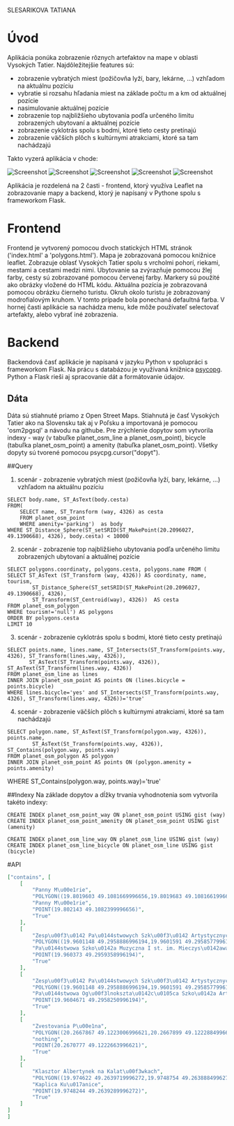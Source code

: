 SLESARIKOVA TATIANA
# Úvod
Aplikácia ponúka zobrazenie rôznych artefaktov na mape v oblasti Vysokých Tatier. Najdôležitejšie features sú:
- zobrazenie vybratých miest (požičovňa lyží, bary, lekárne, ...) vzhľadom na aktuálnu pozíciu
- vybratie si rozsahu hľadania miest na základe počtu m a km od aktuálnej pozície
- nasimulovanie aktuálnej pozície
- zobrazenie top najbližšieho ubytovania podľa určeného limitu zobrazených ubytovaní a aktuálnej pozície
- zobrazenie cyklotrás spolu s bodmi, ktoré tieto cesty pretínajú
- zobrazenie väčších plôch s kultúrnymi atrakciami, ktoré sa tam nachádzajú 

Takto vyzerá aplikácia v chode:

![Screenshot](screenshot.png)
![Screenshot](screen.png)
![Screenshot](screen2.png)
![Screenshot](screen1.png)
![Screenshot](screen3.png)

Aplikácia je rozdelená na 2 časti - frontend, ktorý využíva Leaflet na zobrazovanie mapy a backend, ktorý je napísaný v Pythone spolu s frameworkom Flask. 

# Frontend
Frontend je vytvorený pomocou dvoch statických HTML stránok ('index.html' a 'polygons.html'). Mapa je zobrazovaná pomocou knižnice leaflet. Zobrazuje oblasť Vysokých Tatier spolu s vrcholmi pohorí, riekami, mestami a cestami medzi nimi. Ubytovanie sa zvýrazňuje pomocou žlej farby, cesty sú zobrazované pomocou červenej farby. Markery sú použité ako obrázky vložené do HTML kódu. Aktuálna pozícia je zobrazovaná pomocou obrázku čierneho turistu. Okruh okolo turistu je zobrazovaný modrofialovým kruhom. V tomto prípade bola ponechaná defaultná farba. V hornej časti aplikácie sa nachádza menu, kde môže používateľ selectovať artefakty, alebo vybrať iné zobrazenia.

# Backend

Backendová časť aplikácie je napísaná v jazyku Python v spolupráci s frameworkom Flask. Na prácu s databázou je využívaná knižnica [psycopg](http://initd.org/psycopg/docs/index.html). Python a Flask rieši aj spracovanie dát a formátovanie údajov.

## Dáta

Dáta sú stiahnuté priamo z Open Street Maps. Stiahnutá je časť Vysokých Tatier ako na Slovensku tak aj v Poľsku a importovaná je pomocou 'osm2pgsql' a návodu na githube. Pre zrýchlenie dopytov som vytvorila indexy - way (v tabuľke planet_osm_line a planet_osm_point), bicycle (tabuľka planet_osm_point) a amenity (tabuľka planet_osm_point). Všetky dopyty sú tvorené pomocou psycpg.cursor("dopyt").

##Query
1. scenár - zobrazenie vybratých miest (požičovňa lyží, bary, lekárne, ...) vzhľadom na aktuálnu pozíciu
```postgres
SELECT body.name, ST_AsText(body.cesta)
FROM(
	SELECT name, ST_Transform (way, 4326) as cesta 
	FROM planet_osm_point 
	WHERE amenity='parking')  as body
WHERE ST_Distance_Sphere(ST_setSRID(ST_MakePoint(20.2096027, 49.1390668), 4326), body.cesta) < 10000
```

2. scenár - zobrazenie top najbližšieho ubytovania podľa určeného limitu zobrazených ubytovaní a aktuálnej pozície
```postgres
SELECT polygons.coordinaty, polygons.cesta, polygons.name FROM (
SELECT ST_AsText (ST_Transform (way, 4326)) AS coordinaty, name, tourism, 
  		ST_Distance_Sphere(ST_setSRID(ST_MakePoint(20.2096027, 49.1390668), 4326), 
  		ST_Transform(ST_Centroid(way), 4326))  AS cesta
FROM planet_osm_polygon
WHERE tourism!='null') AS polygons
ORDER BY polygons.cesta
LIMIT 10
```

3. scenár - zobrazenie cyklotrás spolu s bodmi, ktoré tieto cesty pretínajú
```postgres
SELECT points.name, lines.name, ST_Intersects(ST_Transform(points.way, 4326), ST_Transform(lines.way, 4326)), 
       ST_AsText(ST_Transform(points.way, 4326)), ST_AsText(ST_Transform(lines.way, 4326)) 
FROM planet_osm_line as lines 
INNER JOIN planet_osm_point AS points ON (lines.bicycle = points.bicycle)
WHERE lines.bicycle='yes' and ST_Intersects(ST_Transform(points.way, 4326), ST_Transform(lines.way, 4326))='true'
```
4. scenár - zobrazenie väčších plôch s kultúrnymi atrakciami, ktoré sa tam nachádzajú
```postgres
SELECT polygon.name, ST_AsText(ST_Transform(polygon.way, 4326)), points.name,
		ST_AsText(St_Transform(points.way, 4326)), ST_Contains(polygon.way, points.way)
FROM planet_osm_polygon AS polygon
INNER JOIN planet_osm_point AS points ON (polygon.amenity = points.amenity)
```
WHERE ST_Contains(polygon.way, points.way)='true'

##Indexy
Na základe dopytov a dĺžky trvania vyhodnotenia som vytvorila takéto indexy:
```postgres
CREATE INDEX planet_osm_point_way ON planet_osm_point USING gist (way)
CREATE INDEX planet_osm_point_amenity ON planet_osm_point USING gist (amenity)

CREATE INDEX planet_osm_line_way ON planet_osm_line USING gist (way)
CREATE INDEX planet_osm_line_bicycle ON planet_osm_line USING gist (bicycle)
```
#API
```json
["contains", [
	[
		"Panny M\u00e1rie", 
		"POLYGON((19.8019603 49.1081669996656,19.8019683 49.1081661996656,19.8019704 49.1081741996656,19.8020468 49.1081684996656,19.8020345 49.1080969996656,19.8021448 49.1080871996656,19.8021574 49.1081585996656,19.8022257 49.1081524996656,19.8022372 49.1081417996656,19.8022444 49.1081442996656,19.8022321 49.1081561996656,19.8022457 49.1081995996656,19.8022964 49.1081926996656,19.8022923 49.1081801996656,19.802301 49.1081794996656,19.8023045 49.1081907996656,19.8023585 49.1081829996656,19.8023632 49.1081719996656,19.8023713 49.1081733996656,19.8023663 49.1081844996656,19.8023989 49.1081993996656,19.8024136 49.1081932996656,19.8024188 49.1081979996656,19.802403 49.1082051996656,19.8024121 49.1082291996656,19.8024297 49.1082299996656,19.8024287 49.1082355996656,19.8024112 49.1082348996656,19.8023907 49.1082598996656,19.8024032 49.1082683996656,19.8023963 49.1082725996656,19.8023815 49.1082617996656,19.8023546 49.1082650996655,19.8023865 49.1083092996655,19.8023745 49.1083144996655,19.8023686 49.1083050996655,19.80231 49.1083228996655,19.8023166 49.1083321996655,19.802304 49.1083361996655,19.802273 49.1082930996655,19.8022609 49.1082959996656,19.8022577 49.1082879996655,19.8022278 49.1082922996656,19.8022443 49.1083391996656,19.8022352 49.1083409996655,19.8022183 49.1082941996656,19.8021917 49.1082974996656,19.8021941 49.1083054996656,19.8021741 49.1083079996655,19.8021724 49.1083000996655,19.8021154 49.1083053996655,19.8021172 49.1083122996655,19.8020947 49.1083146996655,19.8020936 49.1083078996655,19.8020362 49.1083132996655,19.8020364 49.1083189996655,19.8020111 49.1083201996655,19.8020147 49.1083304996655,19.8020004 49.1083332996655,19.8019603 49.1081669996656))", 
		"Panny M\u00e1rie", 
		"POINT(19.802143 49.1082399996656)", 
		"True"
	], 
	[
		"Zesp\u00f3\u0142 Pa\u0144stwowych Szk\u00f3\u0142 Artystycznych", 
		"POLYGON((19.9601148 49.2958886996194,19.9601591 49.2958577996194,19.9602227 49.2957884996194,19.9603681 49.2956481996194,19.9606895 49.2958314996194,19.9603485 49.2960808996193,19.9602239 49.2960131996193,19.9601815 49.2959838996194,19.9601633 49.2959292996194,19.9601148 49.2958886996194))", 
		"Pa\u0144stwowa Szko\u0142a Muzyczna I st. im. Mieczys\u0142awa Kar\u0142owicza", 
		"POINT(19.960373 49.2959358996194)", 
		"True"
	], 
	[
		"Zesp\u00f3\u0142 Pa\u0144stwowych Szk\u00f3\u0142 Artystycznych", 
		"POLYGON((19.9601148 49.2958886996194,19.9601591 49.2958577996194,19.9602227 49.2957884996194,19.9603681 49.2956481996194,19.9606895 49.2958314996194,19.9603485 49.2960808996193,19.9602239 49.2960131996193,19.9601815 49.2959838996194,19.9601633 49.2959292996194,19.9601148 49.2958886996194))", 
		"Pa\u0144stwowa Og\u00f3lnokszta\u0142c\u0105ca Szko\u0142a Artystyczna", 
		"POINT(19.9604671 49.2958250996194)", 
		"True"
	], 
	[
		"Zvestovania P\u00e1na", 
		"POLYGON((20.2667867 49.1223006996621,20.2667899 49.1222884996621,20.2668266 49.1222921996621,20.2668673 49.1222835996621,20.2668568 49.1222652996621,20.266905 49.1222524996621,20.2668881 49.1222246996621,20.2669268 49.1222149996621,20.2669437 49.1222426996621,20.2670251 49.1222210996621,20.26703 49.1222302996621,20.2671088 49.1222097996621,20.2671598 49.1222894996621,20.2670682 49.1223117996621,20.2670604 49.1222990996621,20.2669057 49.1223402996621,20.266896 49.1223240996621,20.2668521 49.1223359996621,20.2668408 49.1223501996621,20.2668278 49.1223461996621,20.266838 49.1223297996621,20.2668209 49.1223032996621,20.2667867 49.1223006996621))", 
		"nothing", 
		"POINT(20.2670777 49.1222663996621)", 
		"True"
	], 
	[
		"Klasztor Albertynek na Kalat\u00f3wkach", 
		"POLYGON((19.974622 49.2639719996272,19.9748754 49.2638884996272,19.9748884 49.2639052996272,19.9749646 49.2638802996272,19.9748332 49.2637094996273,19.9748055 49.2637185996273,19.9747384 49.2636315996273,19.9747645 49.2636229996273,19.9747423 49.2635941996273,19.9749425 49.2635281996273,19.9749595 49.2635500996273,19.9749903 49.2635398996273,19.975094 49.2636746996273,19.9749448 49.2637238996273,19.9750626 49.2638799996272,19.9751263 49.2638589996272,19.9751646 49.2639086996272,19.9749866 49.2639672996272,19.9749574 49.2639291996272,19.9746636 49.2640259996272,19.974622 49.2639719996272))", 
		"Kaplica Ku\u017anice", 
		"POINT(19.9748244 49.2639289996272)", 
		"True"
	]
]
]
```
